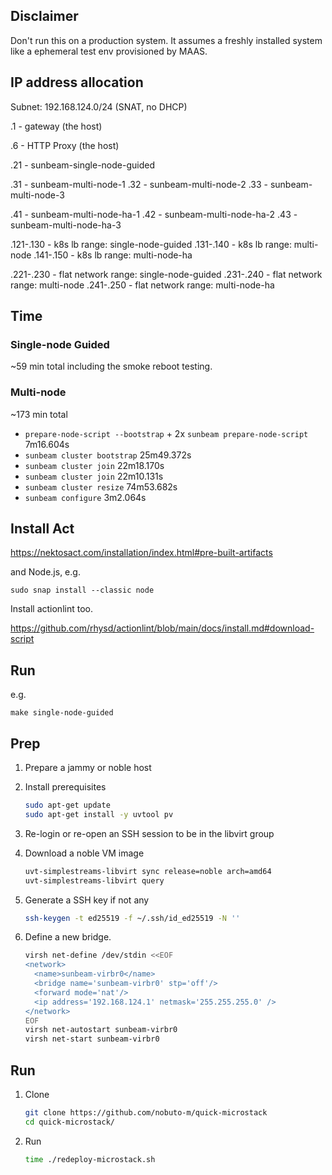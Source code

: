 ## Disclaimer

Don't run this on a production system. It assumes a freshly installed
system like a ephemeral test env provisioned by MAAS.

## IP address allocation

Subnet: 192.168.124.0/24 (SNAT, no DHCP)

.1 - gateway (the host)

.6 - HTTP Proxy (the host)

.21 - sunbeam-single-node-guided

.31 - sunbeam-multi-node-1
.32 - sunbeam-multi-node-2
.33 - sunbeam-multi-node-3

.41 - sunbeam-multi-node-ha-1
.42 - sunbeam-multi-node-ha-2
.43 - sunbeam-multi-node-ha-3

.121-.130 - k8s lb range: single-node-guided
.131-.140 - k8s lb range: multi-node
.141-.150 - k8s lb range: multi-node-ha

.221-.230 - flat network range: single-node-guided
.231-.240 - flat network range: multi-node
.241-.250 - flat network range: multi-node-ha


## Time

### Single-node Guided

~59 min total including the smoke reboot testing.

### Multi-node

~173 min total

- `prepare-node-script --bootstrap` + 2x `sunbeam prepare-node-script` 7m16.604s
- `sunbeam cluster bootstrap` 25m49.372s
- `sunbeam cluster join` 22m18.170s
- `sunbeam cluster join` 22m10.131s
- `sunbeam cluster resize` 74m53.682s
- `sunbeam configure` 3m2.064s

## Install Act

https://nektosact.com/installation/index.html#pre-built-artifacts

and Node.js, e.g.

```
sudo snap install --classic node
```

Install actionlint too.

https://github.com/rhysd/actionlint/blob/main/docs/install.md#download-script


## Run

e.g.
```
make single-node-guided
```

## Prep

1. Prepare a jammy or noble host

1. Install prerequisites

   ```bash
   sudo apt-get update
   sudo apt-get install -y uvtool pv
   ```

1. Re-login or re-open an SSH session to be in the libvirt group

1. Download a noble VM image

   ```bash
   uvt-simplestreams-libvirt sync release=noble arch=amd64
   uvt-simplestreams-libvirt query
   ```

1. Generate a SSH key if not any

   ```bash
   ssh-keygen -t ed25519 -f ~/.ssh/id_ed25519 -N ''
   ```

1. Define a new bridge.

   ```bash
   virsh net-define /dev/stdin <<EOF
   <network>
     <name>sunbeam-virbr0</name>
     <bridge name='sunbeam-virbr0' stp='off'/>
     <forward mode='nat'/>
     <ip address='192.168.124.1' netmask='255.255.255.0' />
   </network>
   EOF
   virsh net-autostart sunbeam-virbr0
   virsh net-start sunbeam-virbr0
   ```

## Run

1. Clone

   ```bash
   git clone https://github.com/nobuto-m/quick-microstack
   cd quick-microstack/
   ```

2. Run

   ```bash
   time ./redeploy-microstack.sh
   ```
